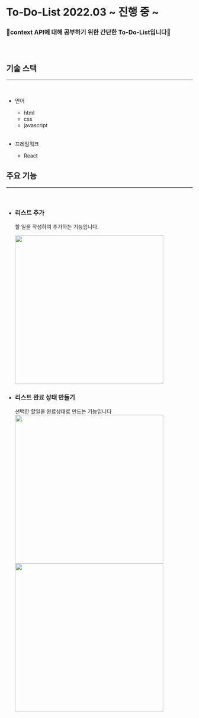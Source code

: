 # To-Do-List 2022.03 ~ 진행 중 ~

### 📑context API에 대해 공부하기 위한 간단한 To-Do-List입니다📑  <br /><br /><br/>
  
## 기술 스택
---
<br/>

* 언어
    * html
    * css
    * javascript<br/><br/>

* 프레임워크
    * React

## 주요 기능
---
<br/>

* ### 리스트 추가<br/>
    할 일을 작성하여 추가하는 기능입니다.<br/>

    <img src="https://user-images.githubusercontent.com/47405655/160804566-0d32ce48-975e-4bd0-b0ce-3875ca190aba.png" width="400"/>
  
* ### 리스트 완료 상태 만들기<br/>
    선택한 할일을 완료상태로 만드는 기능입니다<br/>
    <img src="https://user-images.githubusercontent.com/47405655/160805035-cf2b1122-df46-4413-98ff-cb757c253d4e.png"  width="400"/>
    <img src="https://user-images.githubusercontent.com/47405655/160804400-21ddcbc8-81d7-4b93-b632-197d7f25d7ba.png" width="400"/>

